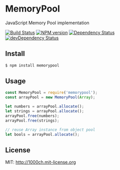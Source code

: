# MemoryPool

JavaScript Memory Pool implementation

[![Build Status](https://travis-ci.org/1000ch/memorypool.svg?branch=master)](https://travis-ci.org/1000ch/memorypool)
[![NPM version](https://badge.fury.io/js/memorypool.svg)](http://badge.fury.io/js/memorypool)
[![Dependency Status](https://david-dm.org/1000ch/memorypool.svg)](https://david-dm.org/1000ch/memorypool)
[![devDependency Status](https://david-dm.org/1000ch/memorypool/dev-status.svg)](https://david-dm.org/1000ch/memorypool#info=devDependencies)

## Install

```bash
$ npm install memorypool
```

## Usage

```javascript
const MemoryPool = require('memorypool');
const arrayPool = new MemoryPool(Array);

let numbers = arrayPool.allocate();
let strings = arrayPool.allocate();
arrayPool.free(numbers);
arrayPool.free(strings);

// reuse Array instance from object pool
let bools = arrayPool.allocate();
```

## License

MIT: http://1000ch.mit-license.org
